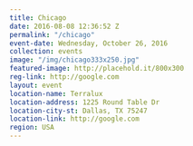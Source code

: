 ```yaml
---
title: Chicago
date: 2016-08-08 12:36:52 Z
permalink: "/chicago"
event-date: Wednesday, October 26, 2016
collection: events
image: "/img/chicago333x250.jpg"
featured-image: http://placehold.it/800x300
reg-link: http://google.com
layout: event
location-name: Terralux
location-address: 1225 Round Table Dr
location-city-st: Dallas, TX 75247
location-link: http://google.com
region: USA
---
```

